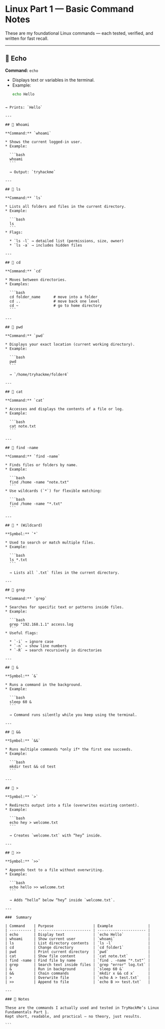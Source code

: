 #  Linux Part 1 — Basic Command Notes

These are my foundational Linux commands — each tested, verified, and written for fast recall.

---

## 🔹 Echo
**Command:** `echo`
- Displays text or variables in the terminal.
- Example:
  ```bash
  echo Hello
````

→ Prints: `Hello`

---

## 🔹 Whoami

**Command:** `whoami`

* Shows the current logged-in user.
* Example:

  ```bash
  whoami
  ```

  → Output: `tryhackme`

---

## 🔹 ls

**Command:** `ls`

* Lists all folders and files in the current directory.
* Example:

  ```bash
  ls
  ```
* Flags:

  * `ls -l` → detailed list (permissions, size, owner)
  * `ls -a` → includes hidden files

---

## 🔹 cd

**Command:** `cd`

* Moves between directories.
* Examples:

  ```bash
  cd folder_name      # move into a folder
  cd ..               # move back one level
  cd ~                # go to home directory
  ```

---

## 🔹 pwd

**Command:** `pwd`

* Displays your exact location (current working directory).
* Example:

  ```bash
  pwd
  ```

  → `/home/tryhackme/folder4`

---

## 🔹 cat

**Command:** `cat`

* Accesses and displays the contents of a file or log.
* Example:

  ```bash
  cat note.txt
  ```

---

## 🔹 find -name

**Command:** `find -name`

* Finds files or folders by name.
* Example:

  ```bash
  find /home -name "note.txt"
  ```
* Use wildcards (`*`) for flexible matching:

  ```bash
  find /home -name "*.txt"
  ```

---

## 🔹 * (Wildcard)

**Symbol:** `*`

* Used to search or match multiple files.
* Example:

  ```bash
  ls *.txt
  ```

  → Lists all `.txt` files in the current directory.

---

## 🔹 grep

**Command:** `grep`

* Searches for specific text or patterns inside files.
* Example:

  ```bash
  grep "192.168.1.1" access.log
  ```
* Useful flags:

  * `-i` → ignore case
  * `-n` → show line numbers
  * `-R` → search recursively in directories

---

## 🔹 &

**Symbol:** `&`

* Runs a command in the background.
* Example:

  ```bash
  sleep 60 &
  ```

  → Command runs silently while you keep using the terminal.

---

## 🔹 &&

**Symbol:** `&&`

* Runs multiple commands *only if* the first one succeeds.
* Example:

  ```bash
  mkdir test && cd test
  ```

---

## 🔹 >

**Symbol:** `>`

* Redirects output into a file (overwrites existing content).
* Example:

  ```bash
  echo hey > welcome.txt
  ```

  → Creates `welcome.txt` with “hey” inside.

---

## 🔹 >>

**Symbol:** `>>`

* Appends text to a file without overwriting.
* Example:

  ```bash
  echo hello >> welcome.txt
  ```

  → Adds “hello” below “hey” inside `welcome.txt`.

---

###  Summary

| Command    | Purpose                  | Example                |
| ---------- | ------------------------ | ---------------------- |
| echo       | Display text             | `echo Hello`           |
| whoami     | Show current user        | `whoami`               |
| ls         | List directory contents  | `ls -l`                |
| cd         | Change directory         | `cd folder1`           |
| pwd        | Print current directory  | `pwd`                  |
| cat        | Show file content        | `cat note.txt`         |
| find -name | Find file by name        | `find . -name "*.txt"` |
| grep       | Search text inside files | `grep "error" log.txt` |
| &          | Run in background        | `sleep 60 &`           |
| &&         | Chain commands           | `mkdir x && cd x`      |
| >          | Overwrite file           | `echo A > test.txt`    |
| >>         | Append to file           | `echo B >> test.txt`   |

---

### 🧠 Notes

These are the commands I actually used and tested in TryHackMe’s Linux Fundamentals Part 1.
Kept short, readable, and practical — no theory, just results.

```


